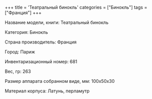 +++
title = 'Театральный бинокль'
categories = ["Бинокль"]
tags = ["Франция"]
+++

Название модели, книги: Театральный бинокль

Категория: Бинокль

Страна производитель: Франция

Город: Париж

Инвентаризационный номер: 681

Вес, гр: 263

Размер аппарата  собранном виде, мм: 100х50х30

Материал корпуса: Латунь, перламутр

